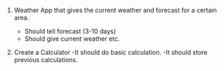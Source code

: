 1) Weather App that gives the current weather and forecast for a certain area.
    - Should tell forecast (3-10 days)
    - Should give current weather etc.
    

2) Create a Calculator
  -It should do basic calculation.
  -It should store previous calculations.
